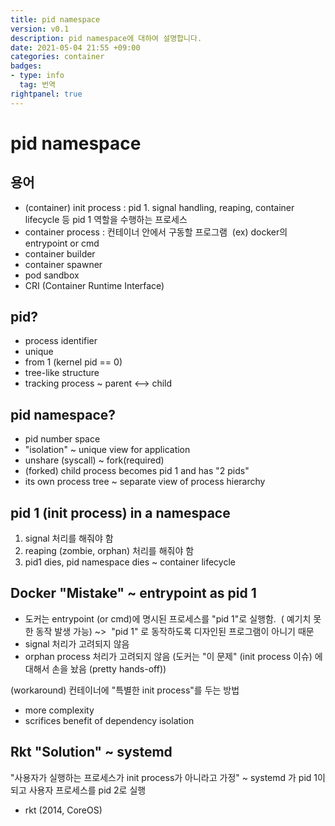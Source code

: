 ```yaml
---
title: pid namespace
version: v0.1
description: pid namespace에 대하여 설명합니다.
date: 2021-05-04 21:55 +09:00
categories: container
badges:
- type: info
  tag: 번역
rightpanel: true
---
```


# pid namespace


## 용어
- (container) init process : pid 1. signal handling, reaping, container lifecycle 등 pid 1 역할을 수행하는 프로세스
- container process : 컨테이너 안에서 구동할 프로그램  (ex) docker의 entrypoint or cmd
- container builder
- container spawner
- pod sandbox
- CRI (Container Runtime Interface)


## pid?
- process identifier
- unique
- from 1 (kernel pid == 0)
- tree-like structure
- tracking process ~ parent <--> child 


## pid namespace?
- pid number space
- "isolation" ~ unique view for application 
- unshare (syscall) ~ fork(required)
- (forked) child process becomes pid 1 and has "2 pids"
- its own process tree ~ separate view of process hierarchy


## pid 1 (init process) in a namespace
1. signal 처리를 해줘야 함
2. reaping (zombie, orphan) 처리를 해줘야 함
3. pid1 dies, pid namespace dies ~ container lifecycle


## Docker "Mistake" ~ entrypoint as pid 1
- 도커는 entrypoint (or cmd)에 명시된 프로세스를 "pid 1"로 실행함.  ( 예기치 못한 동작 발생 가능)
  ~>  "pid 1" 로 동작하도록 디자인된 프로그램이 아니기 때문
- signal 처리가 고려되지 않음
- orphan process 처리가 고려되지 않음
  (도커는 "이 문제" (init process 이슈) 에 대해서 손을 놨음 (pretty hands-off))

(workaround) 컨테이너에 "특별한 init process"를 두는 방법
- more complexity
- scrifices benefit of dependency isolation


## Rkt "Solution" ~ systemd
"사용자가 실행하는 프로세스가 init process가 아니라고 가정"
~ systemd 가 pid 1이 되고 사용자 프로세스를 pid 2로 실행
* rkt (2014, CoreOS)


